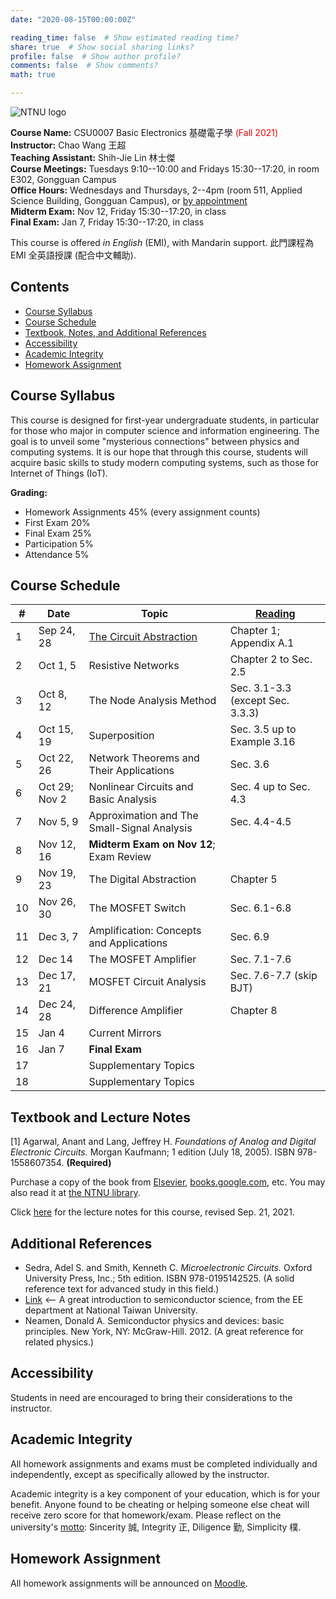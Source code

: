 ```yaml
---
date: "2020-08-15T00:00:00Z"

reading_time: false  # Show estimated reading time?
share: true  # Show social sharing links?
profile: false  # Show author profile?
comments: false  # Show comments?
math: true

---
```

![NTNU logo](../../img/ntnu_logo.png)

**Course Name:** CSU0007 Basic Electronics 基礎電子學 <span style="color:red">(Fall 2021)</span>  
**Instructor:** Chao Wang 王超  
**Teaching Assistant:** Shih-Jie Lin 林士傑  
**Course Meetings:** Tuesdays 9:10--10:00 and Fridays 15:30--17:20, in room E302, Gongguan Campus  
**Office Hours:** Wednesdays and Thursdays, 2--4pm (room 511, Applied Science Building, Gongguan Campus), or [by appointment](mailto:cw@ntnu.edu.tw)  
**Midterm Exam:** Nov 12, Friday 15:30--17:20, in class  
**Final Exam:** Jan 7, Friday 15:30--17:20, in class  

This course is offered _in English_ (EMI), with Mandarin support. 此門課程為 EMI 全英語授課 (配合中文輔助).

## Contents

* [Course Syllabus](#syllabus) <a name="syllabus"></a>
* [Course Schedule](#schedule)
* [Textbook, Notes, and Additional References](#resource)
* [Accessibility](#accessibility)
* [Academic Integrity](#accessibility)
* [Homework Assignment](#hw)

## Course Syllabus
This course is designed for first-year undergraduate students, in particular for those who major in computer science and information engineering. The goal is to unveil some "mysterious connections" between physics and computing systems. It is our hope that through this course, students will acquire basic skills to study modern computing systems, such as those for Internet of Things (IoT).

**Grading:**  
* Homework Assignments 45% (every assignment counts) 
* First Exam 20%<a name="schedule"></a> 
* Final Exam 25%  
* Participation 5%  
* Attendance 5%  

## Course Schedule

| \#  | Date | Topic | [Reading](#resource) |
| --- | ---  | --- | --- | 
| 1 | Sep 24, 28  | [The Circuit Abstraction](./csu0007-introduction.pdf) | Chapter 1; Appendix A.1 |
| 2 | Oct 1, 5  | Resistive Networks | Chapter 2 to Sec. 2.5 |
| 3 | Oct 8, 12  | The Node Analysis Method | Sec. 3.1-3.3 (except Sec. 3.3.3) |
| 4 | Oct 15, 19   | Superposition | Sec. 3.5 up to Example 3.16 |
| 5 | Oct 22, 26   | Network Theorems and Their Applications | Sec. 3.6 |
| 6 | Oct 29; Nov 2   | Nonlinear Circuits and Basic Analysis | Sec. 4 up to Sec. 4.3 |
| 7 | Nov 5, 9   | Approximation and The Small-Signal Analysis | Sec. 4.4-4.5 |
| 8 | Nov 12, 16   | **Midterm Exam on Nov 12**; Exam Review | |
| 9 | Nov 19, 23   | The Digital Abstraction | Chapter 5 |
| 10 | Nov 26, 30   | The MOSFET Switch | Sec. 6.1-6.8 |
| 11 | Dec 3, 7   | Amplification: Concepts and Applications | Sec. 6.9 |
| 12 | Dec 14   | The MOSFET Amplifier | Sec. 7.1-7.6 |
| 13 | Dec 17, 21   | MOSFET Circuit Analysis | Sec. 7.6-7.7 (skip BJT) |
| 14 | Dec 24, 28   | Difference Amplifier | Chapter 8 |
| 15 | Jan 4   | Current Mirrors |  |
| 16 | Jan 7   | **Final Exam** | |
| 17 |   | Supplementary Topics |  |
| 18 |   | Supplementary Topics |  |

## Textbook and Lecture Notes
<a name="resource"></a>

[1] Agarwal, Anant and Lang, Jeffrey H. _Foundations of Analog and Digital Electronic Circuits._ Morgan Kaufmann; 1 edition (July 18, 2005). ISBN 978-1558607354. **(Required)**

Purchase a copy of the book from [Elsevier](https://www.elsevier.com/books/foundations-of-analog-and-digital-electronic-circuits/agarwal/978-0-08-050681-4), [books.google.com](https://books.google.com.tw/books?id=lGgP7FDEv3AC&printsec=copyright&redir_esc=y#v=onepage&q&f=false), etc. You may also read it at [the NTNU library](http://www.lib.ntnu.edu.tw/holding/doQuickSearch.jsp?newQuery=true&searchtype=t&search=Foundations+of+Analog+and+Digital+Electronic+Circuits).

Click [here](./p1-p115.pdf) for the lecture notes for this course, revised Sep. 21, 2021.

## Additional References

* Sedra, Adel S. and Smith, Kenneth C. _Microelectronic Circuits._ Oxford University Press, Inc.; 5th edition. ISBN 978-0195142525. (A solid reference text for advanced study in this field.)
* [Link](2012.02.pdf) <-- A great introduction to semiconductor science, from the EE department at National Taiwan University.
* Neamen, Donald A. Semiconductor physics and devices: basic principles. New York, NY: McGraw-Hill. 2012. (A great reference for related physics.)

## Accessibility
<a name="integrity"></a>
Students in need are encouraged to bring their considerations to the instructor.

## Academic Integrity
All homework assignments and exams must be completed individually and independently, except as specifically allowed by the instructor. 

<a name="hw"></a>
Academic integrity is a key component of your education, which is for your benefit. Anyone found to be cheating or helping someone else cheat will receive zero score for that homework/exam. Please reflect on the university's [motto](http://archives.lib.ntnu.edu.tw/c2/c2_1.jsp): Sincerity 誠, Integrity 正, Diligence 勤, Simplicity 樸.

## Homework Assignment 

All homework assignments will be announced on [Moodle](https://moodle.ntnu.edu.tw/).
